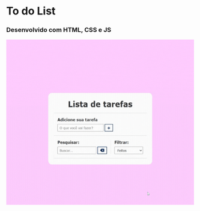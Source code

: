 # To do List
### Desenvolvido com HTML, CSS e JS

<p> 
    <img width="500" height="440" src="src/to-do.gif" >
</p>
